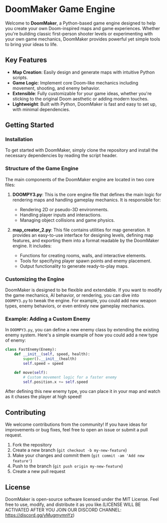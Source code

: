 
# DoomMaker Game Engine

Welcome to **DoomMaker**, a Python-based game engine designed to help you create your own Doom-inspired maps and game experiences. Whether you're building classic first-person shooter levels or experimenting with your own game mechanics, DoomMaker provides powerful yet simple tools to bring your ideas to life.

## Key Features

- **Map Creation**: Easily design and generate maps with intuitive Python scripts.
- **Game Logic**: Implement core Doom-like mechanics including movement, shooting, and enemy behavior.
- **Extensible**: Fully customizable for your game ideas, whether you're sticking to the original Doom aesthetic or adding modern touches.
- **Lightweight**: Built with Python, DoomMaker is fast and easy to set up, with minimal dependencies.

## Getting Started

### Installation

To get started with DoomMaker, simply clone the repository and install the necessary dependencies by reading the script header.



### Structure of the Game Engine

The main components of the DoomMaker engine are located in two core files:

1. **DOOMPY3.py**: This is the core engine file that defines the main logic for rendering maps and handling gameplay mechanics. It is responsible for:
   - Rendering 2D or pseudo-3D environments.
   - Handling player inputs and interactions.
   - Managing object collisions and game physics.
   
2. **map_creator_2.py**: This file contains utilities for map generation. It provides an easy-to-use interface for designing levels, defining map features, and exporting them into a format readable by the DoomMaker engine. It includes:
   - Functions for creating rooms, walls, and interactive elements.
   - Tools for specifying player spawn points and enemy placement.
   - Output functionality to generate ready-to-play maps.

### Customizing the Engine

DoomMaker is designed to be flexible and extendable. If you want to modify the game mechanics, AI behavior, or rendering, you can dive into `DOOMPY3.py` to tweak the engine. For example, you could add new weapon types, enemy behaviors, or even entirely new gameplay mechanics.

### Example: Adding a Custom Enemy

In `DOOMPY3.py`, you can define a new enemy class by extending the existing enemy system. Here's a simple example of how you could add a new type of enemy:

```python
class FastEnemy(Enemy):
    def __init__(self, speed, health):
        super().__init__(health)
        self.speed = speed

    def move(self):
        # Custom movement logic for a faster enemy
        self.position.x += self.speed
```

After defining this new enemy type, you can place it in your map and watch as it chases the player at high speed!

## Contributing

We welcome contributions from the community! If you have ideas for improvements or bug fixes, feel free to open an issue or submit a pull request.

1. Fork the repository
2. Create a new branch (`git checkout -b my-new-feature`)
3. Make your changes and commit them (`git commit -am 'Add new feature'`)
4. Push to the branch (`git push origin my-new-feature`)
5. Create a new pull request

## License

DoomMaker is open-source software licensed under the MIT License. Feel free to use, modify, and distribute it as you like.(LICENSE WILL BE ACTIVATED AFTER YOU JOIN OUR DISCORD CHANNEL: https://discord.gg/yMugmymnYz)


